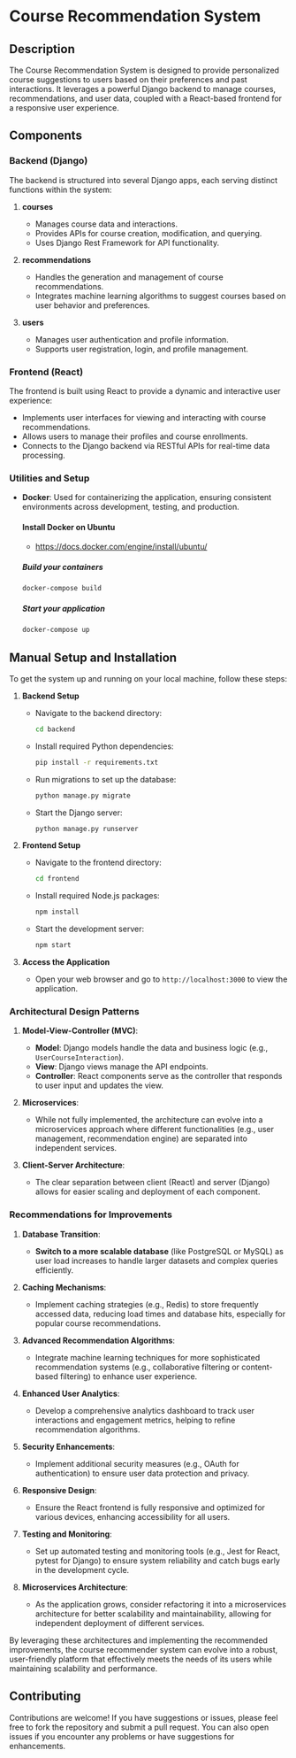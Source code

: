 # Course Recommendation System

## Description

The Course Recommendation System is designed to provide personalized course suggestions to users based on their preferences and past interactions. It leverages a powerful Django backend to manage courses, recommendations, and user data, coupled with a React-based frontend for a responsive user experience.

## Components

### Backend (Django)

The backend is structured into several Django apps, each serving distinct functions within the system:

1. **courses**

    - Manages course data and interactions.
    - Provides APIs for course creation, modification, and querying.
    - Uses Django Rest Framework for API functionality.

2. **recommendations**

    - Handles the generation and management of course recommendations.
    - Integrates machine learning algorithms to suggest courses based on user behavior and preferences.

3. **users**
    - Manages user authentication and profile information.
    - Supports user registration, login, and profile management.

### Frontend (React)

The frontend is built using React to provide a dynamic and interactive user experience:

-   Implements user interfaces for viewing and interacting with course recommendations.
-   Allows users to manage their profiles and course enrollments.
-   Connects to the Django backend via RESTful APIs for real-time data processing.

### Utilities and Setup

-   **Docker**: Used for containerizing the application, ensuring consistent environments across development, testing, and production.

    #### Install Docker on Ubuntu

    -   https://docs.docker.com/engine/install/ubuntu/

    ##### Build your containers

    ```bash
    docker-compose build
    ```

    ##### Start your application

    ```bash
    docker-compose up
    ```

## Manual Setup and Installation

To get the system up and running on your local machine, follow these steps:

1. **Backend Setup**

    - Navigate to the backend directory:
        ```bash
        cd backend
        ```
    - Install required Python dependencies:
        ```bash
        pip install -r requirements.txt
        ```
    - Run migrations to set up the database:
        ```bash
        python manage.py migrate
        ```
    - Start the Django server:
        ```bash
        python manage.py runserver
        ```

2. **Frontend Setup**

    - Navigate to the frontend directory:
        ```bash
        cd frontend
        ```
    - Install required Node.js packages:
        ```bash
        npm install
        ```
    - Start the development server:
        ```bash
        npm start
        ```

3. **Access the Application**
    - Open your web browser and go to `http://localhost:3000` to view the application.
  
### Architectural Design Patterns

1. **Model-View-Controller (MVC)**:
   - **Model**: Django models handle the data and business logic (e.g., `UserCourseInteraction`).
   - **View**: Django views manage the API endpoints.
   - **Controller**: React components serve as the controller that responds to user input and updates the view.

2. **Microservices**:
   - While not fully implemented, the architecture can evolve into a microservices approach where different functionalities (e.g., user management, recommendation engine) are separated into independent services.

3. **Client-Server Architecture**:
   - The clear separation between client (React) and server (Django) allows for easier scaling and deployment of each component.

### Recommendations for Improvements

1. **Database Transition**:
   - **Switch to a more scalable database** (like PostgreSQL or MySQL) as user load increases to handle larger datasets and complex queries efficiently.

2. **Caching Mechanisms**:
   - Implement caching strategies (e.g., Redis) to store frequently accessed data, reducing load times and database hits, especially for popular course recommendations.

3. **Advanced Recommendation Algorithms**:
   - Integrate machine learning techniques for more sophisticated recommendation systems (e.g., collaborative filtering or content-based filtering) to enhance user experience.

4. **Enhanced User Analytics**:
   - Develop a comprehensive analytics dashboard to track user interactions and engagement metrics, helping to refine recommendation algorithms.

5. **Security Enhancements**:
   - Implement additional security measures (e.g., OAuth for authentication) to ensure user data protection and privacy.

6. **Responsive Design**:
   - Ensure the React frontend is fully responsive and optimized for various devices, enhancing accessibility for all users.

7. **Testing and Monitoring**:
   - Set up automated testing and monitoring tools (e.g., Jest for React, pytest for Django) to ensure system reliability and catch bugs early in the development cycle.

8. **Microservices Architecture**:
   - As the application grows, consider refactoring it into a microservices architecture for better scalability and maintainability, allowing for independent deployment of different services.

By leveraging these architectures and implementing the recommended improvements, the course recommender system can evolve into a robust, user-friendly platform that effectively meets the needs of its users while maintaining scalability and performance.

## Contributing

Contributions are welcome! If you have suggestions or issues, please feel free to fork the repository and submit a pull request. You can also open issues if you encounter any problems or have suggestions for enhancements.
